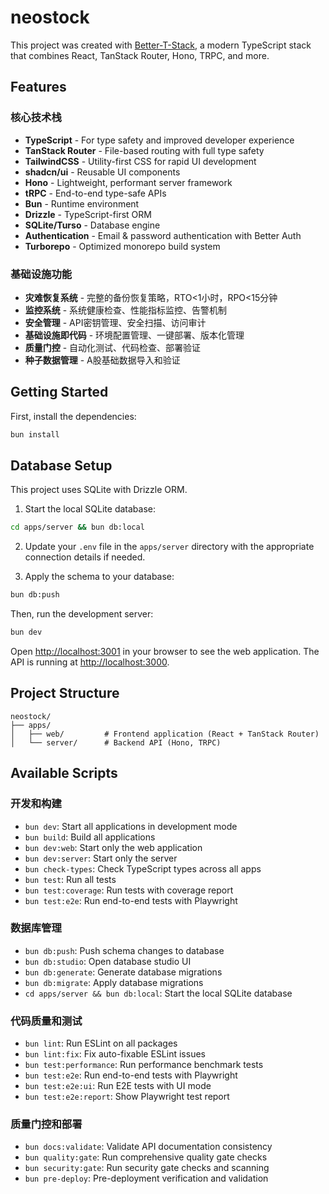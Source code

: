 # neostock

This project was created with [Better-T-Stack](https://github.com/AmanVarshney01/create-better-t-stack), a modern TypeScript stack that combines React, TanStack Router, Hono, TRPC, and more.

## Features

### 核心技术栈
- **TypeScript** - For type safety and improved developer experience
- **TanStack Router** - File-based routing with full type safety
- **TailwindCSS** - Utility-first CSS for rapid UI development
- **shadcn/ui** - Reusable UI components
- **Hono** - Lightweight, performant server framework
- **tRPC** - End-to-end type-safe APIs
- **Bun** - Runtime environment
- **Drizzle** - TypeScript-first ORM
- **SQLite/Turso** - Database engine
- **Authentication** - Email & password authentication with Better Auth
- **Turborepo** - Optimized monorepo build system

### 基础设施功能
- **灾难恢复系统** - 完整的备份恢复策略，RTO<1小时，RPO<15分钟
- **监控系统** - 系统健康检查、性能指标监控、告警机制
- **安全管理** - API密钥管理、安全扫描、访问审计
- **基础设施即代码** - 环境配置管理、一键部署、版本化管理
- **质量门控** - 自动化测试、代码检查、部署验证
- **种子数据管理** - A股基础数据导入和验证

## Getting Started

First, install the dependencies:

```bash
bun install
```
## Database Setup

This project uses SQLite with Drizzle ORM.

1. Start the local SQLite database:
```bash
cd apps/server && bun db:local
```


2. Update your `.env` file in the `apps/server` directory with the appropriate connection details if needed.

3. Apply the schema to your database:
```bash
bun db:push
```


Then, run the development server:

```bash
bun dev
```

Open [http://localhost:3001](http://localhost:3001) in your browser to see the web application.
The API is running at [http://localhost:3000](http://localhost:3000).



## Project Structure

```
neostock/
├── apps/
│   ├── web/         # Frontend application (React + TanStack Router)
│   └── server/      # Backend API (Hono, TRPC)
```

## Available Scripts

### 开发和构建
- `bun dev`: Start all applications in development mode
- `bun build`: Build all applications
- `bun dev:web`: Start only the web application
- `bun dev:server`: Start only the server
- `bun check-types`: Check TypeScript types across all apps
- `bun test`: Run all tests
- `bun test:coverage`: Run tests with coverage report
- `bun test:e2e`: Run end-to-end tests with Playwright

### 数据库管理
- `bun db:push`: Push schema changes to database
- `bun db:studio`: Open database studio UI
- `bun db:generate`: Generate database migrations
- `bun db:migrate`: Apply database migrations
- `cd apps/server && bun db:local`: Start the local SQLite database

### 代码质量和测试
- `bun lint`: Run ESLint on all packages
- `bun lint:fix`: Fix auto-fixable ESLint issues
- `bun test:performance`: Run performance benchmark tests
- `bun test:e2e`: Run end-to-end tests with Playwright
- `bun test:e2e:ui`: Run E2E tests with UI mode
- `bun test:e2e:report`: Show Playwright test report

### 质量门控和部署
- `bun docs:validate`: Validate API documentation consistency
- `bun quality:gate`: Run comprehensive quality gate checks
- `bun security:gate`: Run security gate checks and scanning
- `bun pre-deploy`: Pre-deployment verification and validation
